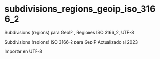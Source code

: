 # subdivisions_regions_geoip_iso_3166_2
Subdivisions (regions) para GeoIP , Regiones ISO 3166_2, UTF-8

Subdivisions (regions) ISO 3166-2 para GepIP 
Actualizado al 2023

Importar en UTF-8
